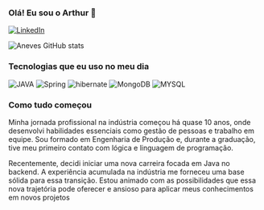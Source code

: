 ### Olá! Eu sou o Arthur 👋

[![LinkedIn](https://img.shields.io/badge/LinkedIn-0077B5?style=for-the-badge&logo=linkedin&logoColor=white)](https://www.linkedin.com/feed/?trk=sem-ga_campid.12619604099_asid.149519181115_crid.657343811713_kw.linkedin_d.c_tid.kwd-148086543_n.g_mt.e_geo.9101259)

![Aneves GitHub stats](https://github-readme-stats.vercel.app/api?username=DevAneves&show_icons=true&theme=radical)

### Tecnologias que eu uso no meu dia 
![JAVA](https://img.shields.io/badge/Java-ED8B00?style=for-the-badge&logo=openjdk&logoColor=white)
![Spring](https://img.shields.io/badge/Spring-6DB33F?style=for-the-badge&logo=spring&logoColor=white)
![hibernate](https://img.shields.io/badge/Hibernate-59666C?style=for-the-badge&logo=Hibernate&logoColor=white)
![MongoDB](https://img.shields.io/badge/MongoDB-4EA94B?style=for-the-badge&logo=mongodb&logoColor=white)
![MYSQL](https://img.shields.io/badge/MySQL-00000F?style=for-the-badge&logo=mysql&logoColor=white)

### Como tudo começou
Minha jornada profissional na indústria começou há quase 10 anos, onde desenvolvi habilidades essenciais como gestão de pessoas e trabalho em equipe. Sou formado em Engenharia de Produção e, durante a graduação, tive meu primeiro contato com lógica e linguagem de programação.

Recentemente, decidi iniciar uma nova carreira focada em Java no backend. A experiência acumulada na indústria me forneceu uma base sólida para essa transição. Estou animado com as possibilidades que essa nova trajetória pode oferecer e ansioso para aplicar meus conhecimentos em novos projetos